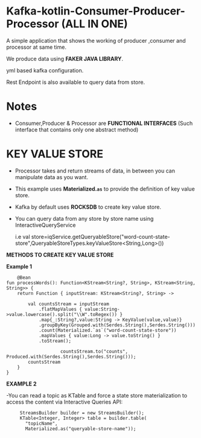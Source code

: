 # Kafka-kotlin-Consumer-Producer-Processor (ALL IN ONE)


A simple application that shows the working of producer ,consumer and processor at same time.

We produce data using **FAKER JAVA LIBRARY**.

yml based kafka configuration.

Rest Endpoint is also available to query data from store.


# Notes
- Consumer,Producer & Processor are **FUNCTIONAL INTERFACES** (Such interface that contains only one abstract method)


# KEY VALUE STORE

- Processor takes and return streams of data,  in between you can manipulate data as you want.

- This example uses **Materialized.`as`** to provide the definition of key value store.

- Kafka by default uses **ROCKSDB** to create key value store.

- You can query data from any store by store name using InteractiveQueryService


  i.e 
        val store=iqService.getQueryableStore("word-count-state-store",QueryableStoreTypes.keyValueStore<String,Long>())


**METHODS TO CREATE KEY VALUE STORE**



**Example 1**


        @Bean
	fun processWords(): Function<KStream<String?, String>, KStream<String, String>> {
		return Function { inputStream: KStream<String?, String> ->
                
			val countsStream = inputStream
				.flatMapValues { value:String->value.lowercase().split("\\W".toRegex()) }
				.map{_:String?,value:String -> KeyValue(value,value)}
				.groupByKey(Grouped.with(Serdes.String(),Serdes.String()))
				.count(Materialized.`as`("word-count-state-store"))       
				.mapValues { value:Long -> value.toString() }
				.toStream();
			
                        countsStream.to("counts", Produced.with(Serdes.String(),Serdes.String()));
			countsStream
		}
	}
  
  
**EXAMPLE 2**

-You can read a topic as KTable and force a state store materialization to access the content via Interactive Queries API:


         StreamsBuilder builder = new StreamsBuilder();
         KTable<Integer, Integer> table = builder.table(
           "topicName",
           Materialized.as("queryable-store-name"));
  
  


